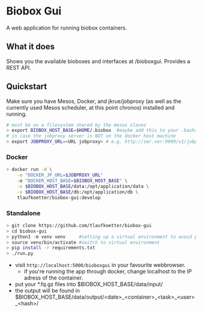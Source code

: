 # Biobox Gui

A web application for running biobox containers.

## What it does

Shows you the available bioboxes and interfaces at /bioboxgui. Provides a REST API.

## Quickstart

Make sure you have Mesos, Docker, and jkrue/jobproxy (as well as the currently used Mesos scheduler, at this point chronos) installed and running.
```bash
# must be on a filesystem shared by the mesos slaves
> export BIOBOX_HOST_BASE=$HOME/.biobox  #maybe add this to your .bashrc, change to your liking
# in case the jobproxy server is NOT on the docker host machine
> export JOBPROXY_URL=<URL jobproxy> # e.g. http://ser.ver:9999/v1/jobproxy
```

### Docker
```bash
> docker run -d \
    -e "DOCKER_JP_URL=$JOBPROXY_URL"
    -e "DOCKER_HOST_BASE=$BIOBOX_HOST_BASE" \
    -v $BIOBOX_HOST_BASE/data:/opt/application/data \
    -v $BIOBOX_HOST_BASE/db:/opt/application/db \
    tlaufkoetter/biobox-gui:develop
```

### Standalone
```bash
> git clone https://github.com/tlaufkoetter/biobox-gui
> cd biobox-gui
> python3 -m venv venv     #setting up a virtual environment to avoid possible conflicts.
> source venv/bin/activate #switch to virtual environment
> pip install -r requirements.txt
> ./run.py
```

* visit ``http://localhost:5000/bioboxgui`` in your favourite webbrowser.
    * if you're running the app through docker, change localhost to the IP adress of the container.
* put your *.fq.gz files into $BIOBOX_HOST_BASE/data/input/
* the output will be found in $BIOBOX_HOST_BASE/data/output/\<date\>\_\<container\>\_\<task\>\_\<user\>\_\<hash\>/
